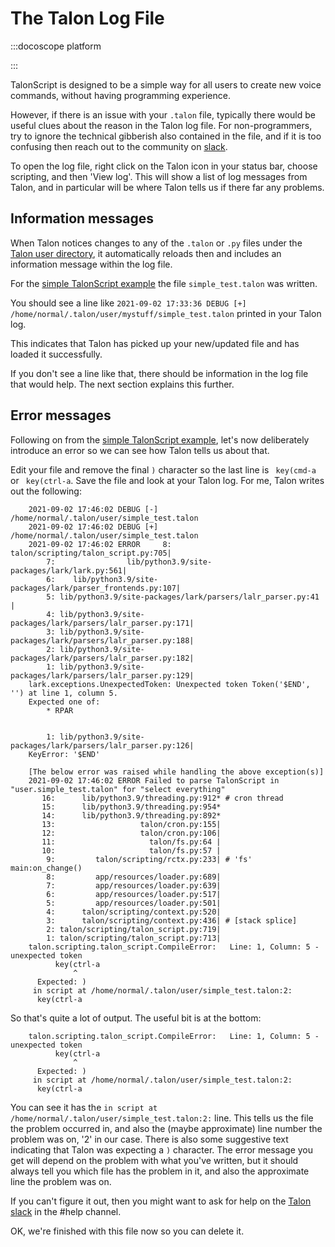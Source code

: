 # The Talon Log File

:::docoscope platform

:::

TalonScript is designed to be a simple way for all users to create new voice commands, without having programming experience.

However, if there is an issue with your `.talon` file, typically there would be useful clues about the reason in the Talon log file.
For non-programmers, try to ignore the technical gibberish also contained in the file, and if it is too confusing then
reach out to the community on [slack](/docs/Help/talon-slack.md).

To open the log file, right click on the Talon icon in your status bar, choose scripting, and then 'View log'. This will show a list of log messages from Talon, and in particular will be where Talon tells us if there far any problems.

## Information messages

When Talon notices changes to any of the `.talon` or `.py` files under the [Talon user directory](/docs/Resource%20Hub/terminology.md#talon-user-directory),
it automatically reloads then and includes an information message within the log file.

For the [simple TalonScript example](./voice-commands.md#a-simple-voice-command-example) the file `simple_test.talon` was written.

You should see a line like `2021-09-02 17:33:36 DEBUG [+] /home/normal/.talon/user/mystuff/simple_test.talon` printed in your Talon log.

This indicates that Talon has picked up your new/updated file and has loaded it successfully.

If you don't see a line like that, there should be information in the log file that would help. The next section explains this further.

## Error messages

Following on from the [simple TalonScript example](./voice-commands.md#a-simple-voice-command-example), let's now deliberately introduce an error so we can see how Talon tells us about that.

Edit your file and remove the final `)` character so the last line is ` key(cmd-a` or ` key(ctrl-a`. Save the file and look at your Talon log. For me, Talon writes out the following:

```
    2021-09-02 17:46:02 DEBUG [-] /home/normal/.talon/user/simple_test.talon
    2021-09-02 17:46:02 DEBUG [+] /home/normal/.talon/user/simple_test.talon
    2021-09-02 17:46:02 ERROR     8:                         talon/scripting/talon_script.py:705|
        7:                lib/python3.9/site-packages/lark/lark.py:561|
        6:    lib/python3.9/site-packages/lark/parser_frontends.py:107|
        5: lib/python3.9/site-packages/lark/parsers/lalr_parser.py:41 |
        4: lib/python3.9/site-packages/lark/parsers/lalr_parser.py:171|
        3: lib/python3.9/site-packages/lark/parsers/lalr_parser.py:188|
        2: lib/python3.9/site-packages/lark/parsers/lalr_parser.py:182|
        1: lib/python3.9/site-packages/lark/parsers/lalr_parser.py:129|
    lark.exceptions.UnexpectedToken: Unexpected token Token('$END', '') at line 1, column 5.
    Expected one of:
        * RPAR


        1: lib/python3.9/site-packages/lark/parsers/lalr_parser.py:126|
    KeyError: '$END'

    [The below error was raised while handling the above exception(s)]
    2021-09-02 17:46:02 ERROR Failed to parse TalonScript in "user.simple_test.talon" for "select everything"
       16:      lib/python3.9/threading.py:912* # cron thread
       15:      lib/python3.9/threading.py:954*
       14:      lib/python3.9/threading.py:892*
       13:                   talon/cron.py:155|
       12:                   talon/cron.py:106|
       11:                     talon/fs.py:64 |
       10:                     talon/fs.py:57 |
        9:         talon/scripting/rctx.py:233| # 'fs' main:on_change()
        8:         app/resources/loader.py:689|
        7:         app/resources/loader.py:639|
        6:         app/resources/loader.py:517|
        5:         app/resources/loader.py:501|
        4:      talon/scripting/context.py:520|
        3:      talon/scripting/context.py:436| # [stack splice]
        2: talon/scripting/talon_script.py:719|
        1: talon/scripting/talon_script.py:713|
    talon.scripting.talon_script.CompileError:   Line: 1, Column: 5 - unexpected token
          key(ctrl-a
              ^
      Expected: )
     in script at /home/normal/.talon/user/simple_test.talon:2:
      key(ctrl-a
```

So that's quite a lot of output. The useful bit is at the bottom:

```
    talon.scripting.talon_script.CompileError:   Line: 1, Column: 5 - unexpected token
          key(ctrl-a
              ^
      Expected: )
     in script at /home/normal/.talon/user/simple_test.talon:2:
      key(ctrl-a
```

You can see it has the `in script at /home/normal/.talon/user/simple_test.talon:2:` line. This tells us the file the problem occurred in, and also the (maybe approximate) line number the problem was on, '2' in our case. There is also some suggestive text indicating that Talon was expecting a `)` character. The error message you get will depend on the problem with what you've written, but it should always tell you which file has the problem in it, and also the approximate line the problem was on.

If you can't figure it out, then you might want to ask for help on the [Talon slack](https://talonvoice.com/chat) in the #help channel.

OK, we're finished with this file now so you can delete it.
